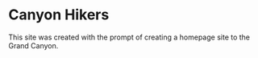 # Canyon Hikers
This site was created with the prompt of creating a homepage site to the Grand Canyon.
